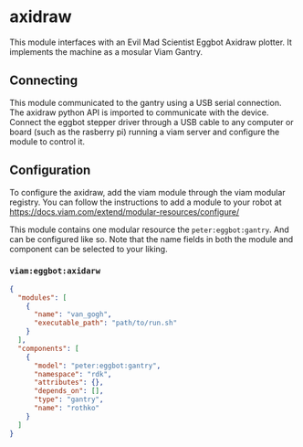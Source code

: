 # axidraw

This module interfaces with an Evil Mad Scientist Eggbot Axidraw plotter. It implements the machine as a mosular Viam Gantry.



## Connecting

This module communicated to the gantry using a USB serial connection. The axidraw python API is imported to communicate with the device. 
Connect the eggbot stepper driver through a USB cable to any computer or board (such as the rasberry pi) running a viam server and configure the module to control it.


## Configuration

To configure the axidraw, add the viam module through the viam modular registry. 
You can follow the instructions to add a module to your robot at https://docs.viam.com/extend/modular-resources/configure/

This module contains one modular resource the `peter:eggbot:gantry`. And can be configured like so. Note that the name fields in both the module and component
can be selected to your liking.


### `viam:eggbot:axidarw`
```json
{
  "modules": [
    {
      "name": "van_gogh",
      "executable_path": "path/to/run.sh"
    }
  ],
  "components": [
    {
      "model": "peter:eggbot:gantry",
      "namespace": "rdk",
      "attributes": {},
      "depends_on": [],
      "type": "gantry",
      "name": "rothko"
    }
  ]
}
```


